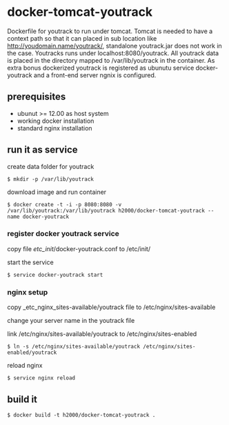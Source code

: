 docker-tomcat-youtrack
======================

Dockerfile for youtrack to run under tomcat. Tomcat is needed to have a context path so that it can placed in sub location like http://youdomain.name/youtrack/, standalone youtrack.jar does not work in the case. Youtracks runs under localhost:8080/youtrack.
All youtrack data is placed in the directory mapped to /var/lib/youtrack in the container. As extra bonus dockerized youtrack is registered as ubunutu service docker-youtrack and a front-end server ngnix is configured.

## prerequisites
- ubunut >= 12.00 as host system
- working docker installation
- standard nginx installation

## run it as service

create data folder for youtrack

	$ mkdir -p /var/lib/youtrack

download image and run container

	$ docker create -t -i -p 8080:8080 -v /var/lib/youtrack:/var/lib/youtrack h2000/docker-tomcat-youtrack --name docker-youtrack

### register docker youtrack service

copy file _etc_init_/docker-youtrack.conf to /etc/init/

start the service
  	
	$ service docker-youtrack start

### nginx setup
copy _etc_nginx_sites-available/youtrack file to /etc/nginx/sites-available

change your server name in the youtrack file 

link /etc/nginx/sites-available/youtrack to /etc/nginx/sites-enabled

	$ ln -s /etc/nginx/sites-available/youtrack /etc/nginx/sites-enabled/youtrack


reload nginx

	$ service nginx reload


## build it

	$ docker build -t h2000/docker-tomcat-youtrack .
